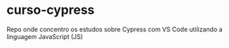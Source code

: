 # curso-cypress

Repo onde concentro os estudos sobre Cypress com VS Code utilizando a linguagem JavaScript (JS)
